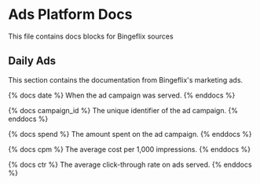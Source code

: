 # Ads Platform Docs
This file contains docs blocks for Bingeflix sources

## Daily Ads
This section contains the documentation from  Bingeflix's marketing ads.

{% docs date %}
When the ad campaign was served.
{% enddocs %}

{% docs campaign_id %}
The unique identifier of the ad campaign.
{% enddocs %}

{% docs spend %}
The amount spent on the ad campaign.
{% enddocs %}

{% docs cpm %}
The average cost per 1,000 impressions.
{% enddocs %}

{% docs ctr %}
The average click-through rate on ads served.
{% enddocs %}
